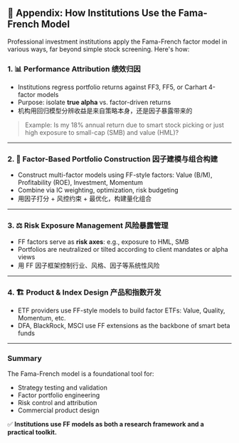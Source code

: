 ## 📘 Appendix: How Institutions Use the Fama-French Model

Professional investment institutions apply the Fama-French factor model in various ways, far beyond simple stock screening. Here's how:

### 1. 📊 Performance Attribution 绩效归因
- Institutions regress portfolio returns against FF3, FF5, or Carhart 4-factor models
- Purpose: isolate **true alpha** vs. factor-driven returns
- 机构用回归模型分辨收益是来自策略本身，还是因子暴露带来的

> Example:
> Is my 18% annual return due to smart stock picking or just high exposure to small-cap (SMB) and value (HML)?

---

### 2. 🧠 Factor-Based Portfolio Construction 因子建模与组合构建
- Construct multi-factor models using FF-style factors: Value (B/M), Profitability (ROE), Investment, Momentum
- Combine via IC weighting, optimization, risk budgeting
- 用因子打分 + 风控约束 + 最优化，构建量化组合

---

### 3. ⚖️ Risk Exposure Management 风险暴露管理
- FF factors serve as **risk axes**: e.g., exposure to HML, SMB
- Portfolios are neutralized or tilted according to client mandates or alpha views
- 用 FF 因子框架控制行业、风格、因子等系统性风险

---

### 4. 🏗 Product & Index Design 产品和指数开发
- ETF providers use FF-style models to build factor ETFs: Value, Quality, Momentum, etc.
- DFA, BlackRock, MSCI use FF extensions as the backbone of smart beta funds

---

### Summary
The Fama-French model is a foundational tool for:
- Strategy testing and validation
- Factor portfolio engineering
- Risk control and attribution
- Commercial product design

✅ **Institutions use FF models as both a research framework and a practical toolkit.**

